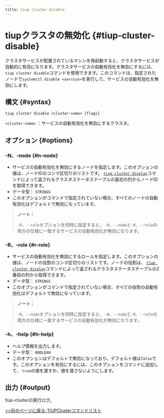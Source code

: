 ```yaml
---
title: tiup cluster disable
---
```


# tiupクラスタの無効化 {#tiup-cluster-disable}

クラスタサービスが配置されているマシンを再起動すると、クラスタサービスが自動的に有効になります。クラスタサービスの自動有効化を無効にするには、 `tiup cluster disable`コマンドを使用できます。このコマンドは、指定されたノードで`systemctl disable <service>`を実行して、サービスの自動有効化を無効にします。

## 構文 {#syntax}

```shell
tiup cluster disable <cluster-name> [flags]
```

`<cluster-name>` ：サービスの自動有効化を無効にするクラスタ。

## オプション {#options}

### -N、-node {#n-node}

-   サービスの自動有効化を無効にするノードを指定します。このオプションの値は、ノードIDのコンマ区切りのリストです。 [`tiup cluster display`](/tiup/tiup-component-cluster-display.md)コマンドによって返されるクラスタステータステーブルの最初の列からノードIDを取得できます。
-   データ型： `STRINGS`
-   このオプションがコマンドで指定されていない場合、すべてのノードの自動有効化はデフォルトで無効になっています。

> **ノート：**
>
> `-R, --role`オプションを同時に指定すると、 `-N, --node`と`-R, --role`の両方の仕様に一致するサービスの自動有効化が無効になります。

### -R、-role {#r-role}

-   サービスの自動有効化を無効にするロールを指定します。このオプションの値は、ノードの役割のコンマ区切りのリストです。ノードの役割は、 [`tiup cluster display`](/tiup/tiup-component-cluster-display.md)コマンドによって返されるクラスタステータステーブルの2番目の列から取得できます。
-   データ型： `STRINGS`
-   このオプションがコマンドで指定されていない場合、すべての役割の自動有効化はデフォルトで無効になっています。

> **ノート：**
>
> `-N, --node`オプションを同時に指定すると、 `-N, --node`と`-R, --role`の両方の仕様に一致するサービスの自動有効化が無効になります。

### -h、-help {#h-help}

-   ヘルプ情報を出力します。
-   データ型： `BOOLEAN`
-   このオプションはデフォルトで無効になっており、デフォルト値は`false`です。このオプションを有効にするには、このオプションをコマンドに追加して、 `true`の値を渡すか、値を渡さないようにします。

## 出力 {#output}

tiup-clusterの実行ログ。

[&lt;&lt;前のページに戻る-TiUPClusterコマンドリスト](/tiup/tiup-component-cluster.md#command-list)
